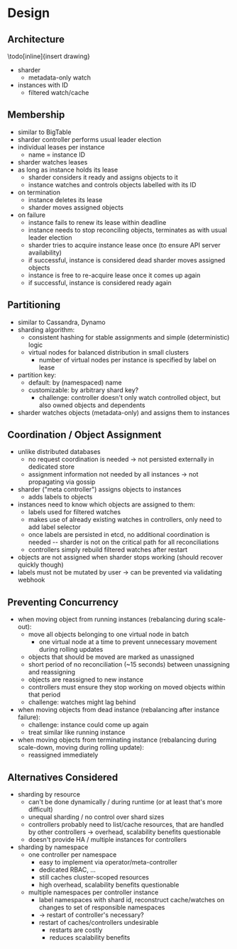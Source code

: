 # Design

## Architecture

\todo[inline]{insert drawing}

- sharder
  - metadata-only watch
- instances with ID
  - filtered watch/cache

## Membership

- similar to BigTable
- sharder controller performs usual leader election
- individual leases per instance
  - name = instance ID
- sharder watches leases
- as long as instance holds its lease
  - sharder considers it ready and assigns objects to it
  - instance watches and controls objects labelled with its ID
- on termination
  - instance deletes its lease
  - sharder moves assigned objects
- on failure
  - instance fails to renew its lease within deadline
  - instance needs to stop reconciling objects, terminates as with usual leader election
  - sharder tries to acquire instance lease once (to ensure API server availability)
  - if successful, instance is considered dead sharder moves assigned objects
  - instance is free to re-acquire lease once it comes up again
  - if successful, instance is considered ready again

## Partitioning

- similar to Cassandra, Dynamo
- sharding algorithm:
  - consistent hashing for stable assignments and simple (deterministic) logic
  - virtual nodes for balanced distribution in small clusters
    - number of virtual nodes per instance is specified by label on lease
- partition key:
  - default: by (namespaced) name
  - customizable: by arbitrary shard key?
    - challenge: controller doesn't only watch controlled object, but also owned objects and dependents
- sharder watches objects (metadata-only) and assigns them to instances

## Coordination / Object Assignment

- unlike distributed databases
  - no request coordination is needed -> not persisted externally in dedicated store
  - assignment information not needed by all instances -> not propagating via gossip
- sharder ("meta controller") assigns objects to instances
  - adds labels to objects
- instances need to know which objects are assigned to them:
  - labels used for filtered watches
  - makes use of already existing watches in controllers, only need to add label selector
  - once labels are persisted in etcd, no additional coordination is needed -- sharder is not on the critical path for all reconciliations
  - controllers simply rebuild filtered watches after restart
- objects are not assigned when sharder stops working (should recover quickly though)
- labels must not be mutated by user -> can be prevented via validating webhook

## Preventing Concurrency

- when moving object from running instances (rebalancing during scale-out):
  - move all objects belonging to one virtual node in batch
    - one virtual node at a time to prevent unnecessary movement during rolling updates
  - objects that should be moved are marked as unassigned
  - short period of no reconciliation (~15 seconds) between unassigning and reassigning
  - objects are reassigned to new instance
  - controllers must ensure they stop working on moved objects within that period
  - challenge: watches might lag behind
- when moving objects from dead instance (rebalancing after instance failure):
  - challenge: instance could come up again
  - treat similar like running instance
- when moving objects from terminating instance (rebalancing during scale-down, moving during rolling update):
  - reassigned immediately

## Alternatives Considered

- sharding by resource
  - can't be done dynamically / during runtime (or at least that's more difficult)
  - unequal sharding / no control over shard sizes
  - controllers probably need to list/cache resources, that are handled by other controllers -> overhead, scalability benefits questionable
  - doesn't provide HA / multiple instances for controllers
- sharding by namespace
  - one controller per namespace
    - easy to implement via operator/meta-controller
    - dedicated RBAC, ...
    - still caches cluster-scoped resources
    - high overhead, scalability benefits questionable
  - multiple namespaces per controller instance
    - label namespaces with shard id, reconstruct cache/watches on changes to set of responsible namespaces
    - -> restart of controller's necessary?
    - restart of caches/controllers undesirable
      - restarts are costly
      - reduces scalability benefits
